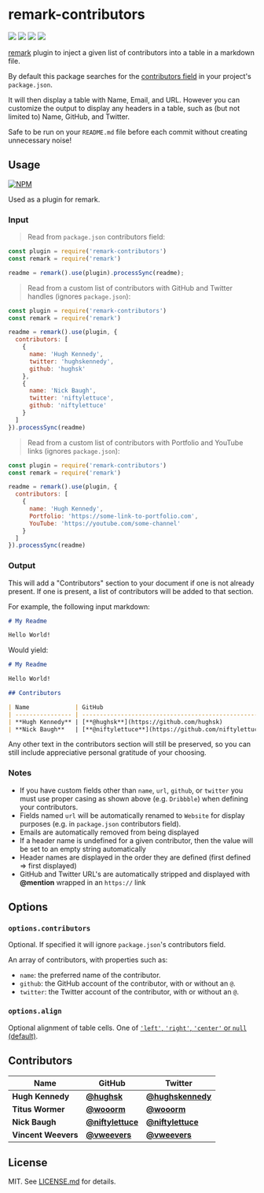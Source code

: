 # remark-contributors

![](http://img.shields.io/badge/stability-stable-orange.svg?style=flat)
![](http://img.shields.io/npm/v/remark-contributors.svg?style=flat)
![](http://img.shields.io/npm/dm/remark-contributors.svg?style=flat)
![](http://img.shields.io/npm/l/remark-contributors.svg?style=flat)

[remark](https://github.com/wooorm/remark) plugin to inject a given list of contributors into a table in a markdown file.

By default this package searches for the [contributors field](https://docs.npmjs.com/files/package.json#people-fields-author-contributors) in your project's `package.json`.

It will then display a table with Name, Email, and URL.  However you can customize the output to display any headers in a table, such as (but not limited to) Name, GitHub, and Twitter.

Safe to be run on your `README.md` file before each commit without creating unnecessary noise!

## Usage

[![NPM](https://nodei.co/npm/remark-contributors.png)](https://nodei.co/npm/remark-contributors/)

Used as a plugin for remark.

### Input

> Read from `package.json` contributors field:

```js
const plugin = require('remark-contributors')
const remark = require('remark')

readme = remark().use(plugin).processSync(readme);
```

> Read from a custom list of contributors with GitHub and Twitter handles (ignores `package.json`):

```js
const plugin = require('remark-contributors')
const remark = require('remark')

readme = remark().use(plugin, {
  contributors: [
    {
      name: 'Hugh Kennedy',
      twitter: 'hughskennedy',
      github: 'hughsk'
    },
    {
      name: 'Nick Baugh',
      twitter: 'niftylettuce',
      github: 'niftylettuce'
    }
  ]
}).processSync(readme)
```

> Read from a custom list of contributors with Portfolio and YouTube links (ignores `package.json`):

```js
const plugin = require('remark-contributors')
const remark = require('remark')

readme = remark().use(plugin, {
  contributors: [
    {
      name: 'Hugh Kennedy',
      Portfolio: 'https://some-link-to-portfolio.com',
      YouTube: 'https://youtube.com/some-channel'
    }
  ]
}).processSync(readme)
```

### Output

This will add a "Contributors" section to your document if one is not already present. If one is present, a list of contributors will be added to that section.

For example, the following input markdown:

```markdown
# My Readme

Hello World!
```

Would yield:

```markdown
# My Readme

Hello World!

## Contributors

| Name             | GitHub                                               | Twitter                                               |
| ---------------- | ---------------------------------------------------- | ----------------------------------------------------- |
| **Hugh Kennedy** | [**@hughsk**](https://github.com/hughsk)             | [**@hughskennedy**](https://twitter.com/hughskennedy) |
| **Nick Baugh**   | [**@niftylettuce**](https://github.com/niftylettuce) | [**@niftylettuce**](https://twitter.com/niftylettuce) |
```

Any other text in the contributors section will still be preserved, so you can still include appreciative personal gratitude of your choosing.

### Notes

-   If you have custom fields other than `name`, `url`, `github`, or `twitter` you must use proper casing as shown above (e.g. `Dribbble`) when defining your contributors.
-   Fields named `url` will be automatically renamed to `Website` for display purposes (e.g. in `package.json` contributors field).
-   Emails are automatically removed from being displayed
-   If a header name is undefined for a given contributor, then the value will be set to an empty string automatically
-   Header names are displayed in the order they are defined (first defined => first displayed)
-   GitHub and Twitter URL's are automatically stripped and displayed with **@mention** wrapped in an `https://` link

## Options

### `options.contributors`

Optional. If specified it will ignore `package.json`'s contributors field.

An array of contributors, with properties such as:

-   `name`: the preferred name of the contributor.
-   `github`: the GitHub account of the contributor, with or without an `@`.
-   `twitter`: the Twitter account of the contributor, with or without an `@`.

### `options.align`

Optional alignment of table cells. One of [`'left'`, `'right'`, `'center'` or `null` (default)](https://github.com/syntax-tree/mdast#aligntype).

## Contributors

| Name                | GitHub                                               | Twitter                                               |
| ------------------- | ---------------------------------------------------- | ----------------------------------------------------- |
| **Hugh Kennedy**    | [**@hughsk**](https://github.com/hughsk)             | [**@hughskennedy**](https://twitter.com/hughskennedy) |
| **Titus Wormer**    | [**@wooorm**](https://github.com/wooorm)             | [**@wooorm**](https://twitter.com/wooorm)             |
| **Nick Baugh**      | [**@niftylettuce**](https://github.com/niftylettuce) | [**@niftylettuce**](https://twitter.com/niftylettuce) |
| **Vincent Weevers** | [**@vweevers**](https://github.com/vweevers)         | [**@vweevers**](https://twitter.com/vweevers)         |

## License

MIT. See [LICENSE.md](http://github.com/hughsk/remark-contributors/blob/master/LICENSE.md) for details.
